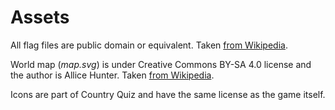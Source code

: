 Assets
======
All flag files are public domain or equivalent. Taken [from
Wikipedia](https://en.wikipedia.org/wiki/Gallery_of_sovereign_state_flags).

World map (_map.svg_) is under Creative Commons BY-SA 4.0 license and the
author is Allice Hunter. Taken [from
Wikipedia](https://commons.wikimedia.org/wiki/File:Blank_world_map_(Miller_cylindrical_projection).svg).

Icons are part of Country Quiz and have the same license as the game itself.
